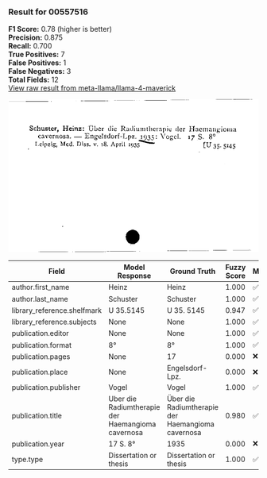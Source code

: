 ### Result for 00557516
**F1 Score:** 0.78 (higher is better)<br>**Precision:** 0.875<br>**Recall:** 0.700<br>**True Positives:** 7<br>**False Positives:** 1<br>**False Negatives:** 3<br>**Total Fields:** 12<br>[View raw result from meta-llama/llama-4-maverick](https://github.com/RISE-UNIBAS/humanities_data_benchmark/blob/main/results/2025-10-17/T0252/request_T0252_00557516.json)

<img src="https://github.com/RISE-UNIBAS/humanities_data_benchmark/blob/main/benchmarks/zettelkatalog/images/00557516.jpg?raw=true" alt="00557516" width="600px">

| Field | Model Response | Ground Truth | Fuzzy Score | Match |
|-------|----------------|--------------|-------------|-------|
| author.first_name | Heinz | Heinz | 1.000 | ✅ |
| author.last_name | Schuster | Schuster | 1.000 | ✅ |
| library_reference.shelfmark | U 35.5145 | U 35. 5145 | 0.947 | ✅ |
| library_reference.subjects | None | None | 1.000 | ✅ |
| publication.editor | None | None | 1.000 | ✅ |
| publication.format | 8° | 8° | 1.000 | ✅ |
| publication.pages | None | 17 | 0.000 | ❌ |
| publication.place | None | Engelsdorf-Lpz. | 0.000 | ❌ |
| publication.publisher | Vogel | Vogel | 1.000 | ✅ |
| publication.title | Uber die Radiumtherapie der Haemangioma cavernosa | Über die Radiumtherapie der Haemangioma cavernosa | 0.980 | ✅ |
| publication.year |   17 S. 8° | 1935 | 0.000 | ❌ |
| type.type | Dissertation or thesis | Dissertation or thesis | 1.000 | ✅ |
